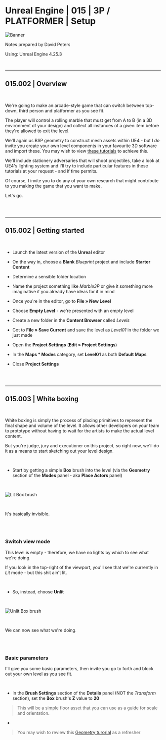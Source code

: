 # Unreal Engine | 015 | 3P / PLATFORMER | Setup

![Banner](https://user-images.githubusercontent.com/36719180/93958681-1a422980-fdab-11ea-8c2b-e665e08294da.png)


Notes prepared by David Peters

Using: Unreal Engine 4.25.3 

<br>

---

## 015.002 | Overview

<br>

We're going to make an arcade-style game that can switch between top-down, third person and platformer as you see fit.

The player will control a rolling marble that must get from A to B (in a 3D environment of your design) and collect all instances of a given item before they're allowed to exit the level.

We'll again us BSP geometry to construct mesh assets within UE4 - but I *do* invite you create your own level components in your favourite 3D software and import these. You may wish to view [these tutorials](https://github.com/DavidRandallPeters/3DModeling) to achieve this.

We'll include stationery adversaries that will shoot projectiles, take a look at UE4's lighting system and I'll try to include particular features in these tutorials at your request - and if time permits. 

Of course, I invite you to do any of your own research that might contribute to you making the game that you want to make.

Let's go.

<br><br>

---

## 015.002 | Getting started

<br>


- Launch the latest version of the **Unreal** editor

- On the way in, choose a **Blank** *Blueprint* project and include **Starter Content**

- Determine a sensible folder location

- Name the project something like *Marble3P* or give it something more imaginative if you already have ideas for it in mind

- Once you're in the editor, go to **File » New Level**

- Choose **Empty Level** - we're presented with an empty level

- Create a new folder in the **Content Browser** called *Levels*

- Got to **File » Save Current** and save the level as *Level01* in the folder we just made

- Open the **Project Settings** (**Edit » Project Settings**)

- In the **Maps * Modes** category, set **Level01** as both **Default Maps**

- Close **Project Settings**


<br><br>

---

## 015.003 | White boxing

<br>

White boxing is simply the process of placing primitives to represent the final shape and volume of the level. It allows other developers on your team to prototype without having to wait for the artists to make the actual level content.

But you're judge, jury and executioner on this project, so right now, we'll do it as a means to start sketching out your level design.

<br>

- Start by getting a simple **Box** brush into the level (via the **Geometry** section of the **Modes** panel - aka **Place Actors** panel)

<br>

![Lit Box brush](https://user-images.githubusercontent.com/36719180/93967466-5aa9a380-fdbb-11ea-8242-eea18cbba46a.png)

<br>

It's basically invisible.

<br><br>

### Switch view mode

This level is empty - therefore, we have no lights by which to see what we're doing. 

If you look in the top-right of the viewport, you'll see that we're currently in *Lit* mode - but this shit ain't lit.

<br>

- So, instead, choose **Unlit** 

<br>

![Unlit Box brush](https://user-images.githubusercontent.com/36719180/93967381-2f26b900-fdbb-11ea-8312-85dd314bf9ce.png)

<br>

We can now see what we're doing.

<br><br>

### Basic parameters

I'll give you some basic parameters, then invite you go to forth and block out your own level as you see fit.

<br>

- In the **Brush Settings** section of the **Details** panel (NOT the *Transform* section), set the **Box** brush's **Z** value to **20**

> This will be a simple floor asset that you can use as a guide for scale and orientation.

- 

> You may wish to review this [Geometry turorial](https://github.com/DavidRandallPeters/UnrealEngine/blob/master/UE4_009_Labyrinth-G_Geometry.md) as a refresher
